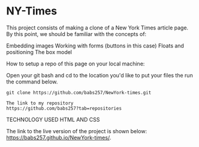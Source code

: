 # NY-Times
This project consists of making a clone of a New York Times article page. By this point, we should be familiar with the concepts of:

   Embedding images
   Working with forms (buttons in this case)
   Floats and positioning
   The box model

How to setup a repo of this page on your local machine:

Open your git bash and cd to the location you'd like to put your files the run the command below.

    git clone https://github.com/babs257/NewYork-times.git

    The link to my repository
 	https://github.com/babs257?tab=repositories

 TECHNOLOGY USED
 HTML AND CSS

 The link to the live version of the project is shown below:
	https://babs257.github.io/NewYork-times/.  

 